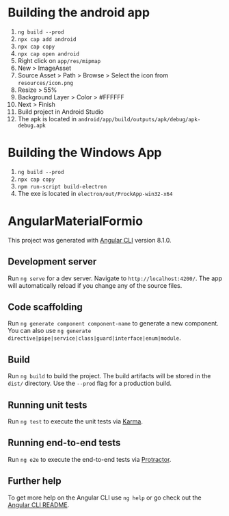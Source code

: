 # Building the android app
1. `ng build --prod`
2. `npx cap add android`
3. `npx cap copy`
4. `npx cap open android`
5. Right click on `app/res/mipmap`
6. New > ImageAsset 
7. Source Asset > Path > Browse > Select the icon from `resources/icon.png`
8. Resize > 55%
9. Background Layer > Color > #FFFFFF
10. Next > Finish
11. Build project in Android Studio
12. The apk is located in `android/app/build/outputs/apk/debug/apk-debug.apk`

# Building the Windows App
1. `ng build --prod`
3. `npx cap copy`
4. `npm run-script build-electron`
5. The exe is located in `electron/out/ProckApp-win32-x64`

# AngularMaterialFormio

This project was generated with [Angular CLI](https://github.com/angular/angular-cli) version 8.1.0.

## Development server

Run `ng serve` for a dev server. Navigate to `http://localhost:4200/`. The app will automatically reload if you change any of the source files.

## Code scaffolding

Run `ng generate component component-name` to generate a new component. You can also use `ng generate directive|pipe|service|class|guard|interface|enum|module`.

## Build

Run `ng build` to build the project. The build artifacts will be stored in the `dist/` directory. Use the `--prod` flag for a production build.

## Running unit tests

Run `ng test` to execute the unit tests via [Karma](https://karma-runner.github.io).

## Running end-to-end tests

Run `ng e2e` to execute the end-to-end tests via [Protractor](http://www.protractortest.org/).

## Further help

To get more help on the Angular CLI use `ng help` or go check out the [Angular CLI README](https://github.com/angular/angular-cli/blob/master/README.md).
